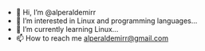 - 👋 Hi, I’m @alperaldemirr
- 👀 I’m interested in Linux and programming languages...
- 🌱 I’m currently learning Linux...
- 📫 How to reach me <alperaldemirr@gmail.com>

<!---
alperaldemirr/alperaldemirr is a ✨ special ✨ repository because its `README.md` (this file) appears on your GitHub profile.
You can click the Preview link to take a look at your changes.
--->
